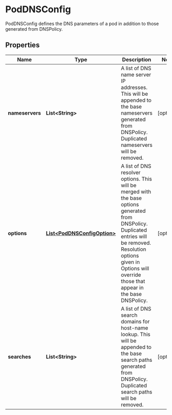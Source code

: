 

# PodDNSConfig

PodDNSConfig defines the DNS parameters of a pod in addition to those generated from DNSPolicy.

## Properties

Name | Type | Description | Notes
------------ | ------------- | ------------- | -------------
**nameservers** | **List&lt;String&gt;** | A list of DNS name server IP addresses. This will be appended to the base nameservers generated from DNSPolicy. Duplicated nameservers will be removed. |  [optional]
**options** | [**List&lt;PodDNSConfigOption&gt;**](PodDNSConfigOption.md) | A list of DNS resolver options. This will be merged with the base options generated from DNSPolicy. Duplicated entries will be removed. Resolution options given in Options will override those that appear in the base DNSPolicy. |  [optional]
**searches** | **List&lt;String&gt;** | A list of DNS search domains for host-name lookup. This will be appended to the base search paths generated from DNSPolicy. Duplicated search paths will be removed. |  [optional]



